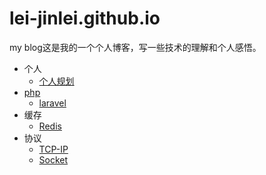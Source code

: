 # lei-jinlei.github.io

my blog这是我的一个个人博客，写一些技术的理解和个人感悟。

* 个人
  * [个人规划](个人笔记/个人规划.md)
* [php](php/php.md)
  * [laravel](php/laravel.md)
* 缓存
  * [Redis](cache/Redis.md)
* 协议
  * [TCP-IP](协议/TCP-IP.md)
  * [Socket](协议/Socket.md)
